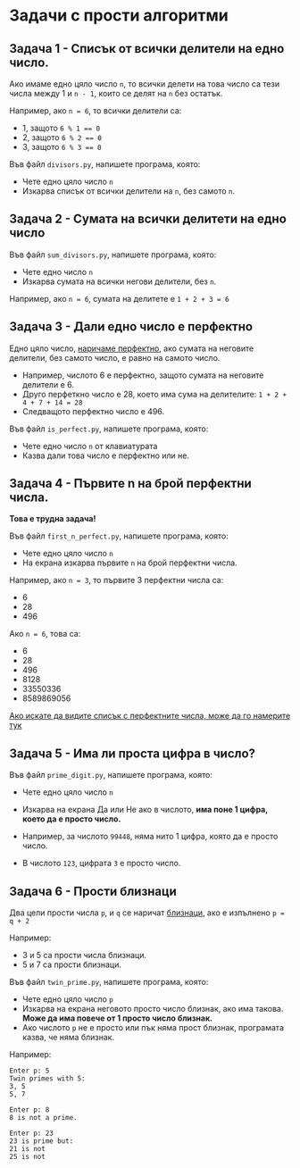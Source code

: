# Задачи с прости алгоритми

## Задача 1 - Списък от всички делители на едно число.

Ако имаме едно цяло число `n`, то всички делети на това число са тези числа между 1 и `n - 1`, които се делят на `n` без остатък.

Например, ако `n = 6`, то всички делители са:

* 1, защото `6 % 1 == 0`
* 2, защото `6 % 2 == 0`
* 3, защото `6 % 3 == 0`

Във файл `divisors.py`, напишете програма, която:

* Чете едно цяло число `n`
* Изкарва списък от всички делители на `n`, без самото `n`.

## Задача 2 - Сумата на всички делитети на едно число

Във файл `sum_divisors.py`, напишете програма, която:

* Чете едно число `n`
* Изкарва сумата на всички негови делители, без `n`.

Например, ако `n = 6`, сумата на делитете е `1 + 2 + 3 = 6`

## Задача 3 - Дали едно число е перфектно

Едно цяло число, [наричаме перфектно](http://en.wikipedia.org/wiki/Perfect_number), ако сумата на неговите делители, без самото число, е равно на самото число.

* Например, числото 6 е перфектно, защото сумата на неговите делители е 6.
* Друго перфеткно число е 28, което има сума на делителите: `1 + 2 + 4 + 7 + 14 = 28`
* Следващото перфектно число е 496.

Във файл `is_perfect.py`, напишете програма, която:

* Чете едно число `n` от клавиатурата
* Казва дали това число е перфектно или не.

## Задача 4 - Първите n на брой перфектни числа.

**Това е трудна задача!**

Във файл `first_n_perfect.py`, напишете програма, която:

* Чете едно цяло число `n`
* На екрана изкарва първите `n` на брой перфектни числа.

Например, ако `n = 3`, то първите 3 перфектни числа са:

* 6
* 28
* 496

Ако `n = 6`, това са:

* 6
* 28
* 496
* 8128
* 33550336
* 8589869056

[Ако искате да видите списък с перфектните числа, може да го намерите тук](http://en.wikipedia.org/wiki/List_of_perfect_numbers)

## Задача 5 - Има ли проста цифра в число?

Във файл `prime_digit.py`, напишете програма, която:

* Чете едно цяло число `n`
* Изкарва на екрана Да или Не ако в числото, **има поне 1 цифра, което да е просто число.**

* Например, за числото `99448`, няма нито 1 цифра, която да е просто число.
* В числото `123`, цифрата `3` е просто число.

## Задача 6 - Прости близнаци

Два цели прости числа `p`, и `q` се наричат [близнаци](http://en.wikipedia.org/wiki/Twin_prime), ако е изпълнено `p = q + 2`

Например:

* 3 и 5 са прости числа близнаци.
* 5 и 7 са прости близнаци.

Във файл `twin_prime.py`, напишете програма, която:

* Чете едно цяло число `p`
* Изкарва на екрана неговото просто число близнак, ако има такова. **Може да има повече от 1 просто число близнак.**
* Ако числото `p` не е просто или пък няма прост близнак, програмата казва, че няма близнак.

Например:

```
Enter p: 5
Twin primes with 5:
3, 5
5, 7
```

```
Enter p: 8
8 is not a prime.
```

```
Enter p: 23
23 is prime but:
21 is not
25 is not
```
